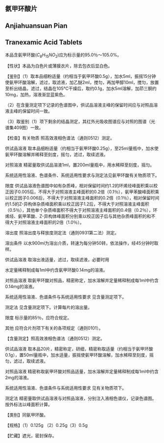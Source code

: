 ## 氨甲环酸片

## Anjiahuansuan Pian

## Tranexamic Acid Tablets

本品含氨甲环酸$(C_{8}H_{15}NO_{2})$应为标示量的95.0％～105.0%。

【性状】本品为白色片或薄膜衣片，除去包衣后显白色。

【鉴别】（1）取本品细粉适量（约相当于氨甲环酸0.5g），加水5ml，振摇15分钟使氨甲环酸溶解，滤过，取滤液，加乙醚2ml，搅匀，再加甲醇10ml，搅匀，放置至析出结晶，滤过，结晶在105℃干燥后，取约0.1g，加水5ml溶解，加茚三酮约10mg，加热，溶液渐显蓝紫色。

（2）在含量测定项下记录的色谱图中，供试品溶液主峰的保留时间应与对照品溶液主峰的保留时间一致。

（3）取鉴别（1）项下剩余的结晶测定，其红外光吸收图谱应与对照的图谱（光谱集409图）一致。

【检查】有关物质 照高效液相色谱法（通则0512）测定。

供试品溶液 取本品细粉适量（约相当于氨甲环酸0.25g），至25ml量瓶中，加水使氨甲环酸溶解并稀释至刻度，摇匀，滤过，取续滤液。

对照溶液 精密量取供试品溶液1ml，置200ml量瓶中，用水稀释至刻度，摇匀。

系统适用性溶液、色谱条件、系统适用性要求与测定法见氨甲环酸有关物质项下。

限度 供试品溶液色谱图中如有杂质峰，相对保留时间约1.2的环烯烃峰面积乘以校正因子0.005后，不得大于对照溶液主峰面积的0.2倍（0.1％），氨甲苯酸峰面积乘以校正因子0.006后，不得大于对照溶液主峰面积的0.2倍（0.1％），相对保留时间约1.5的Z-异构体杂质峰面积乘以校正因子1.2后，不得大于对照溶液主峰面积（0.5％），其他单个杂质峰面积不得大于对照溶液主峰面积的0.4倍（0.2％），环烯烃、氨甲苯酸、Z-异构体峰面积分别乘以校正因子后与其他杂质峰面积的和不得大于对照溶液主峰面积的2倍（1.0％）。

溶出度 照溶出度与释放度测定法（通则0931第二法）测定。

溶出条件 以水900ml为溶出介质，转速为每分钟50转，依法操作，经45分钟时取样。

供试品溶液 取溶出液适量，滤过，取续滤液，必要时用

水定量稀释制成每1ml中约含氨甲环酸0.14mg的溶液。

对照品溶液 取氨甲环酸对照品，精密称定，加水溶解并定量稀释制成每1ml中约含0.14mg的溶液。

系统适用性溶液、色谱条件与系统适用性要求 见含量测定项下。

测定法 见含量测定项下。计算每片的溶出量。

限度 标示量的85％，应符合规定。

其他 应符合片剂项下有关的各项规定（通则0101）。

【含量测定】照高效液相色谱法（通则0512）测定。

供试品溶液 取本品20片，精密称定，研细，精密称取适量（约相当于氨甲环酸0.1g），置50ml量瓶中，加水适量，振摇使氨甲环酸溶解，加水稀释至刻度，摇匀，滤过，取续滤液。

对照品溶液 精密称取氨甲环酸对照品适量，加水溶解并定量稀释制成每1ml中约含2mg的溶液。

系统适用性溶液、色谱条件与系统适用性要求 见有关物质项下。

测定法 精密量取供试品溶液与对照品溶液，分别注入液相色谱仪，记录色谱图。按外标法以峰面积计算。

【类别】同氨甲环酸。

【规格】（1）0.125g （2）0.25g（3）0.5g

【贮藏】遮光，密封保存。